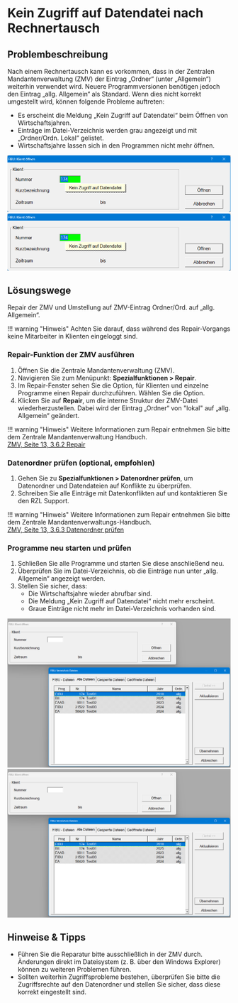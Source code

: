 # Kein Zugriff auf Datendatei nach Rechnertausch

## Problembeschreibung

Nach einem Rechnertausch kann es vorkommen, dass in der Zentralen Mandantenverwaltung (ZMV) der Eintrag „Ordner“ (unter „Allgemein“) weiterhin verwendet wird. Neuere Programmversionen benötigen jedoch den Eintrag „allg. Allgemein“ als Standard. Wenn dies nicht korrekt umgestellt wird, können folgende Probleme auftreten:

- Es erscheint die Meldung „Kein Zugriff auf Datendatei“ beim Öffnen von Wirtschaftsjahren.
- Einträge im Datei-Verzeichnis werden grau angezeigt und mit „Ordner/Ordn. Lokal“ gelistet.
- Wirtschaftsjahre lassen sich in den Programmen nicht mehr öffnen.

![Kein Zugriff auf Datendatei](img/kb003_keinZugriffaufDatendatei.png#only-light)
![Kein Zugriff auf Datendatei](img/kb003_keinZugriffaufDatendatei.png#only-dark)

## Lösungswege

Repair der ZMV und Umstellung auf ZMV-Eintrag Ordner/Ord. auf „allg. Allgemein“.

!!! warning "Hinweis"
    Achten Sie darauf, dass während des Repair-Vorgangs keine Mitarbeiter in Klienten eingeloggt sind.

### Repair-Funktion der ZMV ausführen

1. Öffnen Sie die Zentrale Mandantenverwaltung (ZMV).
2. Navigieren Sie zum Menüpunkt: **Spezialfunktionen > Repair**.
3. Im Repair-Fenster sehen Sie die Option, für Klienten und einzelne Programme einen Repair durchzuführen. Wählen Sie die Option.
4. Klicken Sie auf **Repair**, um die interne Struktur der ZMV-Datei wiederherzustellen. Dabei wird der Eintrag „Ordner“ von "lokal" auf „allg. Allgemein“ geändert.

!!! warning "Hinweis"
    Weitere Informationen zum Repair entnehmen Sie bitte dem Zentrale Mandantenverwaltung Handbuch.  
    [ZMV, Seite 13, 3.6.2 Repair](https://rzlsoftware.at/fileadmin/user_upload/PDF_Handbuecher/ZMV.pdf)   

### Datenordner prüfen (optional, empfohlen)

1. Gehen Sie zu **Spezialfunktionen > Datenordner prüfen**, um Datenordner und Datendateien auf Konflikte zu überprüfen.
2. Schreiben Sie alle Einträge mit Datenkonflikten auf und kontaktieren Sie den RZL Support.

!!! warning "Hinweis"
    Weitere Informationen zum Repair entnehmen Sie bitte dem Zentrale Mandantenverwaltungs-Handbuch.  
    [ZMV, Seite 13, 3.6.3 Datenordner prüfen](https://rzlsoftware.at/fileadmin/user_upload/PDF_Handbuecher/ZMV.pdf) 

### Programme neu starten und prüfen

1. Schließen Sie alle Programme und starten Sie diese anschließend neu.
2. Überprüfen Sie im Datei-Verzeichnis, ob die Einträge nun unter „allg. Allgemein“ angezeigt werden.
3. Stellen Sie sicher, dass:
    - Die Wirtschaftsjahre wieder abrufbar sind.
    - Die Meldung „Kein Zugriff auf Datendatei“ nicht mehr erscheint.
    - Graue Einträge nicht mehr im Datei-Verzeichnis vorhanden sind.

![Ausgeblendete Klienten](img/kb003_ausgeblendeteKlienten.png#only-light)
![Ausgeblendete Klienten](img/kb003_ausgeblendeteKlienten.png#only-dark)

## Hinweise & Tipps

- Führen Sie die Reparatur bitte ausschließlich in der ZMV durch. Änderungen direkt im Dateisystem (z. B. über den Windows Explorer) können zu weiteren Problemen führen.
- Sollten weiterhin Zugriffsprobleme bestehen, überprüfen Sie bitte die Zugriffsrechte auf den Datenordner und stellen Sie sicher, dass diese korrekt eingestellt sind.  